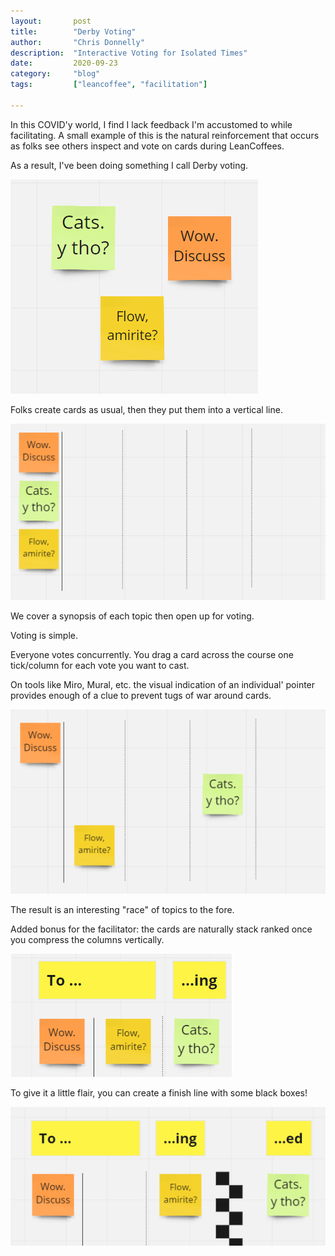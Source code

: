 ```yaml
---
layout:       post
title:        "Derby Voting"
author:       "Chris Donnelly"
description:  "Interactive Voting for Isolated Times"
date:         2020-09-23
category:     "blog"
tags:         ["leancoffee", "facilitation"]

---
```


In this COVID'y world, I find I lack feedback I'm accustomed to while facilitating.
A small example of this is the natural reinforcement that occurs as folks see others inspect and vote on cards during LeanCoffees.

As a result, I've been doing something I call Derby voting.

![A smattering of cards](/images/derby-cards.png)

Folks create cards as usual, then they put them into a vertical line.

![Cards in a vertical line](/images/derby-ready.png)

We cover a synopsis of each topic then open up for voting.

Voting is simple.

Everyone votes concurrently.
You drag a card across the course one tick/column for each vote you want to cast.

On tools like Miro, Mural, etc. the visual indication of an individual' pointer provides enough of a clue to prevent tugs of war around cards.

![Cards being advanced horizontally](/images/derby-vote.png)

The result is an interesting "race" of topics to the fore.

Added bonus for the facilitator: the cards are naturally stack ranked once you compress the columns vertically.

![Arrangement compressed](/images/derby-stack.png)

To give it a little flair, you can create a finish line with some black boxes!

![Card across checkered finishing line](/images/derby-finish.png)
